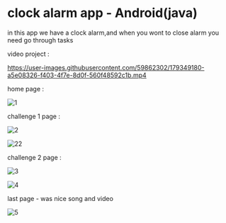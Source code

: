 # clock alarm app  -  Android(java) 
in this app we have a clock alarm,and when you wont to close alarm you need go through tasks


video project :

https://user-images.githubusercontent.com/59862302/179349180-a5e08326-f403-4f7e-8d0f-560f48592c1b.mp4
                             
home page :
                                          
![1](https://user-images.githubusercontent.com/59862302/174898287-34485b1b-8276-414a-a3e6-0025adab7adc.jpg)

challenge 1 page :
                                          
![2](https://user-images.githubusercontent.com/59862302/174897814-a4e76500-c66d-410f-a9d1-b9137ad8435c.jpg)

![22](https://user-images.githubusercontent.com/59862302/174897878-45bcbb9a-1a25-4a08-9f8c-ca9d7524a02d.jpg)
                                
challenge 2 page :
                                          
![3](https://user-images.githubusercontent.com/59862302/174897933-e721a233-6df1-4d99-af67-ee5d95c5a8a9.jpg)

![4](https://user-images.githubusercontent.com/59862302/174897971-c751cb7c-4ba5-4813-aed8-4165ee09d580.jpg)

last page - was nice song and video
                                         
![5](https://user-images.githubusercontent.com/59862302/174898140-a732394b-b2a7-45a2-8747-30b81ec57906.jpg)
                              

                                 
                                          

                                          
